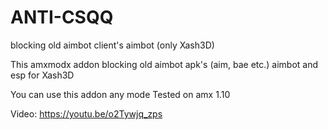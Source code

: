 # ANTI-CSQQ
blocking old aimbot client's aimbot (only Xash3D)


This amxmodx addon blocking old aimbot apk's (aim, bae etc.) aimbot and esp for Xash3D

You can use this addon any mode
Tested on amx 1.10

Video: https://youtu.be/o2Tywjq_zps

